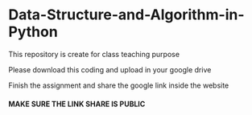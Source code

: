 # Data-Structure-and-Algorithm-in-Python

This repository is create for class teaching purpose

Please download this coding and upload in your google drive

Finish the assignment and share the google link inside the website 

#### MAKE SURE THE LINK SHARE IS PUBLIC 
